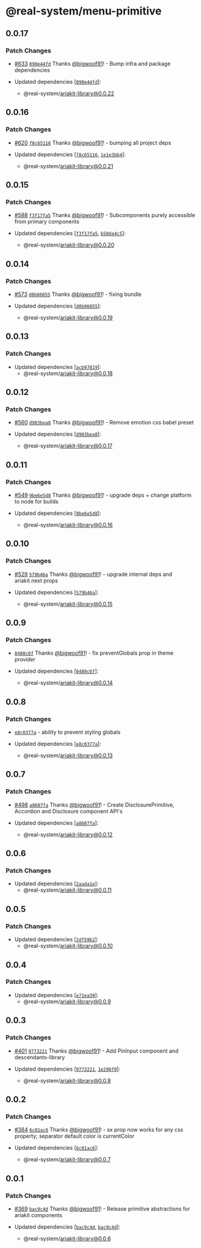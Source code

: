 # @real-system/menu-primitive

## 0.0.17

### Patch Changes

- [#633](https://github.com/bigwoof91/real-system/pull/633) [`090e44fd`](https://github.com/bigwoof91/real-system/commit/090e44fd5171bde3b7150fbf2922ee2f8e98c109) Thanks [@bigwoof91](https://github.com/bigwoof91)! - Bump infra and package dependencies

- Updated dependencies [[`090e44fd`](https://github.com/bigwoof91/real-system/commit/090e44fd5171bde3b7150fbf2922ee2f8e98c109)]:
  - @real-system/ariakit-library@0.0.22

## 0.0.16

### Patch Changes

- [#620](https://github.com/bigwoof91/real-system/pull/620) [`f8c65116`](https://github.com/bigwoof91/real-system/commit/f8c65116bdd25aec01f60b0b1c5d115ae263ff1e) Thanks [@bigwoof91](https://github.com/bigwoof91)! - bumping all project deps

- Updated dependencies [[`f8c65116`](https://github.com/bigwoof91/real-system/commit/f8c65116bdd25aec01f60b0b1c5d115ae263ff1e), [`1e1e3bb4`](https://github.com/bigwoof91/real-system/commit/1e1e3bb471530cdca7289cb8fa01022cc0826299)]:
  - @real-system/ariakit-library@0.0.21

## 0.0.15

### Patch Changes

- [#588](https://github.com/bigwoof91/real-system/pull/588) [`f3f17fa5`](https://github.com/bigwoof91/real-system/commit/f3f17fa502b5bbc68f394c3169863e667585f365) Thanks [@bigwoof91](https://github.com/bigwoof91)! - Subcomponents purely accessible from primary components

- Updated dependencies [[`f3f17fa5`](https://github.com/bigwoof91/real-system/commit/f3f17fa502b5bbc68f394c3169863e667585f365), [`b50da4c5`](https://github.com/bigwoof91/real-system/commit/b50da4c55f3d1414b574b477a19a1f94ce69ead1)]:
  - @real-system/ariakit-library@0.0.20

## 0.0.14

### Patch Changes

- [#573](https://github.com/bigwoof91/real-system/pull/573) [`d0b06055`](https://github.com/bigwoof91/real-system/commit/d0b06055500952bb71b78d4f0c7076e86691bda5) Thanks [@bigwoof91](https://github.com/bigwoof91)! - fixing bundle

- Updated dependencies [[`d0b06055`](https://github.com/bigwoof91/real-system/commit/d0b06055500952bb71b78d4f0c7076e86691bda5)]:
  - @real-system/ariakit-library@0.0.19

## 0.0.13

### Patch Changes

- Updated dependencies [[`acb97819`](https://github.com/bigwoof91/real-system/commit/acb978198eb190c5f4a057fb2e22da746b8ebccc)]:
  - @real-system/ariakit-library@0.0.18

## 0.0.12

### Patch Changes

- [#560](https://github.com/bigwoof91/real-system/pull/560) [`d903bea8`](https://github.com/bigwoof91/real-system/commit/d903bea8518f0c98691b7be94faeefb6f4c419dd) Thanks [@bigwoof91](https://github.com/bigwoof91)! - Remove emotion css babel preset

- Updated dependencies [[`d903bea8`](https://github.com/bigwoof91/real-system/commit/d903bea8518f0c98691b7be94faeefb6f4c419dd)]:
  - @real-system/ariakit-library@0.0.17

## 0.0.11

### Patch Changes

- [#549](https://github.com/bigwoof91/real-system/pull/549) [`9be6e5d8`](https://github.com/bigwoof91/real-system/commit/9be6e5d805f11c7a6fedb230f79f94b02dfb3c39) Thanks [@bigwoof91](https://github.com/bigwoof91)! - upgrade deps + change platform to node for builds

- Updated dependencies [[`9be6e5d8`](https://github.com/bigwoof91/real-system/commit/9be6e5d805f11c7a6fedb230f79f94b02dfb3c39)]:
  - @real-system/ariakit-library@0.0.16

## 0.0.10

### Patch Changes

- [#529](https://github.com/bigwoof91/real-system/pull/529) [`579b46a`](https://github.com/bigwoof91/real-system/commit/579b46a906026174894ebc7045ca03218ae5a5a5) Thanks [@bigwoof91](https://github.com/bigwoof91)! - upgrade internal deps and ariakit.next props

- Updated dependencies [[`579b46a`](https://github.com/bigwoof91/real-system/commit/579b46a906026174894ebc7045ca03218ae5a5a5)]:
  - @real-system/ariakit-library@0.0.15

## 0.0.9

### Patch Changes

- [`0480c6f`](https://github.com/bigwoof91/real-system/commit/0480c6ff0b88a1aa63e572fadf43c55378697f42) Thanks [@bigwoof91](https://github.com/bigwoof91)! - fix preventGlobals prop in theme provider

- Updated dependencies [[`0480c6f`](https://github.com/bigwoof91/real-system/commit/0480c6ff0b88a1aa63e572fadf43c55378697f42)]:
  - @real-system/ariakit-library@0.0.14

## 0.0.8

### Patch Changes

- [`e8c0377a`](https://github.com/bigwoof91/real-system/commit/e8c0377a88a094f2e4a49060f6cab123dd96a571) - ability to prevent styling globals

- Updated dependencies [[`e8c0377a`](https://github.com/bigwoof91/real-system/commit/e8c0377a88a094f2e4a49060f6cab123dd96a571)]:
  - @real-system/ariakit-library@0.0.13

## 0.0.7

### Patch Changes

- [#498](https://github.com/bigwoof91/real-system/pull/498) [`a8607fa`](https://github.com/bigwoof91/real-system/commit/a8607fac8d86d1111a7bfbdf1a4283e5a238079b) Thanks [@bigwoof91](https://github.com/bigwoof91)! - Create DisclosurePrimitive, Accordion and Disclosure component API's

- Updated dependencies [[`a8607fa`](https://github.com/bigwoof91/real-system/commit/a8607fac8d86d1111a7bfbdf1a4283e5a238079b)]:
  - @real-system/ariakit-library@0.0.12

## 0.0.6

### Patch Changes

- Updated dependencies [[`2aada1e`](https://github.com/bigwoof91/real-system/commit/2aada1ec51ace549d740a686b72dad2dc615944f)]:
  - @real-system/ariakit-library@0.0.11

## 0.0.5

### Patch Changes

- Updated dependencies [[`2df59b2`](https://github.com/bigwoof91/real-system/commit/2df59b2c89cc8f0d37065cd1115d1bef99b77aef)]:
  - @real-system/ariakit-library@0.0.10

## 0.0.4

### Patch Changes

- Updated dependencies [[`e71ea39`](https://github.com/bigwoof91/real-system/commit/e71ea39fc41db70222319ea26ab682a5da6f9c59)]:
  - @real-system/ariakit-library@0.0.9

## 0.0.3

### Patch Changes

- [#401](https://github.com/bigwoof91/real-system/pull/401) [`9773221`](https://github.com/bigwoof91/real-system/commit/977322190f7d7d2f8f4c9b73d59e92535fe4dbd6) Thanks [@bigwoof91](https://github.com/bigwoof91)! - Add PinInput component and descendants-library

- Updated dependencies [[`9773221`](https://github.com/bigwoof91/real-system/commit/977322190f7d7d2f8f4c9b73d59e92535fe4dbd6), [`1e298f0`](https://github.com/bigwoof91/real-system/commit/1e298f03f2527f3a28aa1acb451085e4973c3d03)]:
  - @real-system/ariakit-library@0.0.8

## 0.0.2

### Patch Changes

- [#384](https://github.com/bigwoof91/real-system/pull/384) [`6c01ac6`](https://github.com/bigwoof91/real-system/commit/6c01ac63c7e88bdb724039e44c58fbfb84f2a184) Thanks [@bigwoof91](https://github.com/bigwoof91)! - sx prop now works for any css property; separator default color is currentColor

- Updated dependencies [[`6c01ac6`](https://github.com/bigwoof91/real-system/commit/6c01ac63c7e88bdb724039e44c58fbfb84f2a184)]:
  - @real-system/ariakit-library@0.0.7

## 0.0.1

### Patch Changes

- [#369](https://github.com/bigwoof91/real-system/pull/369) [`bac9c4d`](https://github.com/bigwoof91/real-system/commit/bac9c4d801b7f24e8a3a1770b613151c30d31d74) Thanks [@bigwoof91](https://github.com/bigwoof91)! - Release primitive abstractions for ariakit components

- Updated dependencies [[`bac9c4d`](https://github.com/bigwoof91/real-system/commit/bac9c4d801b7f24e8a3a1770b613151c30d31d74), [`bac9c4d`](https://github.com/bigwoof91/real-system/commit/bac9c4d801b7f24e8a3a1770b613151c30d31d74)]:
  - @real-system/ariakit-library@0.0.6
